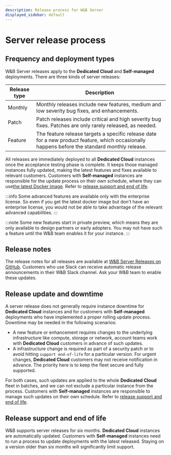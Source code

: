 ```yaml
---
description: Release process for W&B Server
displayed_sidebar: default
---
```


# Server release process

## Frequency and deployment types
W&B Server releases apply to the **Dedicated Cloud** and **Self-managed** deployments. There are three kinds of server releases:

| Release type | Description |
|--------------|-------------|
| Monthly | Monthly releases include new features, medium and low severity bug fixes, and enhancements. |
| Patch | Patch releases include critical and high severity bug fixes. Patches are only rarely released, as needed. |
| Feature | The feature release targets a specific release date for a new product feature, which occasionally happens before the standard monthly release. |

All releases are immediately deployed to all **Dedicated Cloud** instances once the acceptance testing phase is complete. It keeps those managed instances fully updated, making the latest features and fixes available to relevant customers. Customers with **Self-managed** instances are responsible for the update process on their own schedule, where they can use[the latest Docker image](https://hub.docker.com/r/wandb/local). Refer to [release support and end of life](#release-support-and-end-of-life).

:::info
Some advanced features are available only with the enterprise license. So even if you get the latest docker image but don't have an enterprise license, you would not be able to take advantage of the relevant advanced capabilities.
:::

:::note
Some new features start in private preview, which means they are only available to design partners or early adopters. You may not have such a feature until the W&B team enables it for your instance.
:::

## Release notes
The release notes for all releases are available at [W&B Server Releases on GitHub](https://github.com/wandb/server/releases). Customers who use Slack can receive automatic release announcements in their W&B Slack channel. Ask your W&B team to enable these updates.

## Release update and downtime
A server release does not generally require instance downtime for **Dedicated Cloud** instances and for customers with **Self-managed** deployments who have implemented a proper rolling update process. Downtime may be needed in the following scenarios:

* A new feature or enhancement requires changes to the underlying infrastructure like compute, storage or network, account teams work with **Dedicated Cloud** customers in advance of such updates.
* A infrastructure change is required as part of a security patch or to avoid hitting `support end-of-life` for a particular version. For urgent changes, **Dedicated Cloud** customers may not receive notification in advance. The priority here is to keep the fleet secure and fully supported.

For both cases, such updates are applied to the whole **Dedicated Cloud** fleet in batches, and we can not exclude a particular instance from the process. Customers with **Self-managed** instances are responsible to manage such updates on their own schedule. Refer to [release support and end of life](#release-support-and-end-of-life).

## Release support and end of life
W&B supports server releases for six months. **Dedicated Cloud** instances are automatically updated. Customers with **Self-managed** instances need to run a process to update deployments with the latest released. Staying on a version older than six months will significantly limit support.